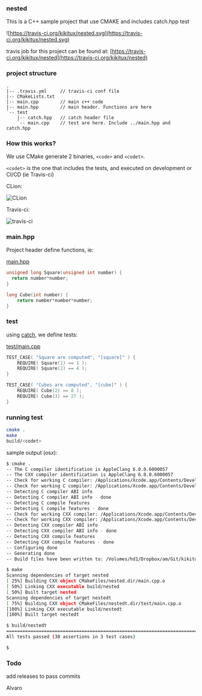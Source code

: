 ### nested

This is a C++ sample project that use CMAKE and includes catch.hpp test

![https://travis-ci.org/kikitux/nested.svg](https://travis-ci.org/kikitux/nested.svg)

travis job for this project can be found at: [https://travis-ci.org/kikitux/nested](https://travis-ci.org/kikitux/nested)

### project structure

```text
.
|-- .travis.yml		// travis-ci conf file
|-- CMakeLists.txt
|-- main.cpp		// main c++ code
|-- main.hpp		// main header. Functions are here
`-- test
    |-- catch.hpp	// catch header file
    `-- main.cpp	// test are here. Include ../main.hpp and catch.hpp
```

### How this works?

We use CMake generate 2 binaries, `<code>` and `<codet>`.

`<codet>` is the one that includes the tests, and executed on development or CI/CD (ie Travis-ci)

CLion:

![CLion](https://www.dropbox.com/s/y8ulpejj4wuht77/Screenshot%202015-08-19%2020.52.36.png?dl=1)

Travis-ci:

![travis-ci](https://www.dropbox.com/s/hhc19wor3id9ii9/Screenshot%202015-08-19%2020.44.07.png?dl=1)



### main.hpp

Project header define functions, ie:

[main.hpp](main.hpp)
```cpp
unsigned long Square(unsigned int number) {
  return number*number;
}

long Cube(int number) {
    return number*number*number;
}
```

### test

using [catch](https://github.com/philsquared/Catch), we define tests:

[test/main.cpp](test/main.cpp)
```cpp
TEST_CASE( "Square are computed", "[square]" ) {
    REQUIRE( Square(1) == 1 );
    REQUIRE( Square(2) == 4 );
}

TEST_CASE( "Cubes are computed", "[cube]" ) {
    REQUIRE( Cube(2) == 8 );
    REQUIRE( Cube(3) == 27 );
}
```

### running test

```bash
cmake .
make
build/<codet>
```

sample output (osx):

```bash
$ cmake .
-- The C compiler identification is AppleClang 6.0.0.6000057
-- The CXX compiler identification is AppleClang 6.0.0.6000057
-- Check for working C compiler: /Applications/Xcode.app/Contents/Developer/Toolchains/XcodeDefault.xctoolchain/usr/bin/cc
-- Check for working C compiler: /Applications/Xcode.app/Contents/Developer/Toolchains/XcodeDefault.xctoolchain/usr/bin/cc -- works
-- Detecting C compiler ABI info
-- Detecting C compiler ABI info - done
-- Detecting C compile features
-- Detecting C compile features - done
-- Check for working CXX compiler: /Applications/Xcode.app/Contents/Developer/Toolchains/XcodeDefault.xctoolchain/usr/bin/c++
-- Check for working CXX compiler: /Applications/Xcode.app/Contents/Developer/Toolchains/XcodeDefault.xctoolchain/usr/bin/c++ -- works
-- Detecting CXX compiler ABI info
-- Detecting CXX compiler ABI info - done
-- Detecting CXX compile features
-- Detecting CXX compile features - done
-- Configuring done
-- Generating done
-- Build files have been written to: /Volumes/hd1/Dropbox/am/Git/kikitux/CLion/nested2

$ make
Scanning dependencies of target nested
[ 25%] Building CXX object CMakeFiles/nested.dir/main.cpp.o
[ 50%] Linking CXX executable build/nested
[ 50%] Built target nested
Scanning dependencies of target nestedt
[ 75%] Building CXX object CMakeFiles/nestedt.dir/test/main.cpp.o
[100%] Linking CXX executable build/nestedt
[100%] Built target nestedt

$ build/nestedt
===============================================================================
All tests passed (30 assertions in 3 test cases)

$
```

### Todo

add releases to pass commits

Alvaro
